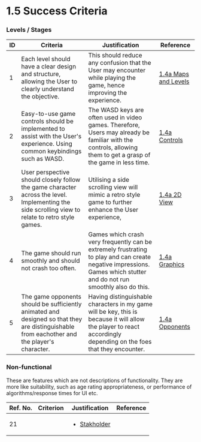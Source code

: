 # 1.5 Success Criteria

### Levels / Stages

| ID | Criteria                                                                                                                                         | Justification                                                                                                                                                         | Reference                                                                          |
| -- | ------------------------------------------------------------------------------------------------------------------------------------------------ | --------------------------------------------------------------------------------------------------------------------------------------------------------------------- | ---------------------------------------------------------------------------------- |
| 1  | Each level should have a clear design and structure, allowing the User to clearly understand the objective.                                      | This should reduce any confusion that the User may encounter while playing the game, hence improving the experience.                                                  | [1.4a Maps and Levels](1.4a-features-of-the-proposed-solution.md#maps-and-levels.) |
| 2  | Easy-to-use game controls should be implemented to assist with the User's experience. Using common keybindings such as WASD.                     | The WASD keys are often used in video games. Therefore, Users may already be familiar with the controls, allowing them to get a grasp of the game in less time.       | [1.4a Controls](1.4a-features-of-the-proposed-solution.md#controls.)               |
| 3  | User perspective should closely follow the game character across the level. Implementing the side scrolling view to relate to retro style games. | Utilising a side scrolling view will mimic a retro style game to further enhance the User experience,                                                                 | [1.4a 2D View](1.4a-features-of-the-proposed-solution.md#2d-view.)                 |
| 4  | The game should run smoothly and should not crash too often.                                                                                     | Games which crash very frequently can be extremely frustrating to play and can create negative impressions. Games which stutter and do not run smoothly also do this. | [1.4a Graphics](1.4a-features-of-the-proposed-solution.md#graphics.)               |
| 5  | The game opponents should be sufficiently animated and designed so that they are distinguishable from eachother and the player's character.      | Having distinguishable characters in my game will be key, this is because it will allow the player to react accordingly depending on the foes that they encounter.    | [1.4a Opponents](1.4a-features-of-the-proposed-solution.md#opponents.)             |

### Non-functional

These are features which are not descriptions of functionality. They are more like suitability, such as age rating appropriateness, or performance of algorithms/response times for UI etc.

| Ref. No. | Criterion | Justification                                                  | Reference |
| -------- | --------- | -------------------------------------------------------------- | --------- |
| 21       |           | <ul><li><a href="1.2-stakeholders.md">Stakholder</a></li></ul> |           |
